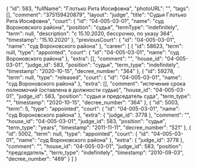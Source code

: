 {
    "id": 583,
    "fullName": "Глотько Рита Иосифовна",
    "photoURL": "",
    "tags": [],
    "comment": "375159420879",
    "layout": "judge",
    "title": "Судья Глотько Рита Иосифовна",
    "court": {
        "id": "04-005-03-01",
        "name": "суд Вороновского района",
        "position": "судья",
        "termType": "indefinitely",
        "term": null,
        "description": "c 15.10.2020, бессрочно, по указу 364",
        "timestamp": "15.10.2020"
    },
    "previousCourt": {
        "id": "04-005-03-01",
        "name": "суд Вороновского района"
    },
    "career": [
        {
            "id": 58623,
            "term": null,
            "type": "appointed",
            "court": {
                "id": "04-005-03-01",
                "name": "суд Вороновского района"
            },
            "extra": [],
            "comment": "",
            "house_id": "04-005-03-01",
            "judge_id": 583,
            "position": "судья",
            "term_type": "indefinitely",
            "timestamp": "2020-10-15",
            "decree_number": "364"
        },
        {
            "id": 59278,
            "term": null,
            "type": "released",
            "court": {
                "id": "04-005-03-01",
                "name": "суд Вороновского района"
            },
            "extra": [],
            "comment": "истечение срока полномочий (оставлена в должности судьи)",
            "house_id": "04-005-03-01",
            "judge_id": 583,
            "position": "судья и председатель суда",
            "term_type": "",
            "timestamp": "2020-10-15",
            "decree_number": "364"
        },
        {
            "id": 5003,
            "term": 5,
            "type": "appointed",
            "court": {
                "id": "04-005-03-01",
                "name": "суд Вороновского района"
            },
            "extra": {
                "judge_id": 3778
            },
            "comment": "",
            "house_id": "04-005-03-01",
            "judge_id": 583,
            "position": "судья",
            "term_type": "years",
            "timestamp": "2011-11-11",
            "decree_number": "521"
        },
        {
            "id": 5002,
            "term": null,
            "type": "appointed",
            "court": {
                "id": "04-005-03-01",
                "name": "суд Вороновского района"
            },
            "extra": {
                "judge_id": 3778
            },
            "comment": "",
            "house_id": "04-005-03-01",
            "judge_id": 583,
            "position": "председатель",
            "term_type": "indefinitely",
            "timestamp": "2010-09-03",
            "decree_number": "469"
        }
    ]
}